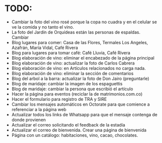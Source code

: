 # TODO:
- Cambiar la foto del vino rosé porque la copa no cuadra y en el celular se ve la comida y no tanto el vino.
- La foto del Jardín de Orquídeas están las personas de espaldas. Cambiar
- Blog lugares para comer: Casa de las Flores, Termales Los Angeles, Azafrán, María Vidal, Café Rivera
- Blog para lugares para tomar café: Café Lluvia, Café Rivera
- Blog elaboración de vino: eliminar el encabezado de la página principal
- Blog elaboración de vino: actualizar la foto de Carlos Cabrera
- Blog elaboración de vino: en Artículos relacionados no carga nada.
- Blog elaboración de vino: eliminar la sección de comentarios
- Blog del arbol a la barra: actualizar la foto de Don Jairo (preguntarle)
- Blog de maridaje: cambiar la imagen de los espaguettis
- Blog de maridaje: cambiar la persona que escribió el artículo
- Hacer la página para eventos (reciclar la de matrimonios.com.co)
- Hacer el formulario para registro de TRA y SIRE
- Cambiar los mensajes automáticos en Octorate para que comience a referenciar a la página web
- Actualizar todos los links de Whatsapp para que el mensaje contenga de donde provienen
- Actualizar el correo solicitando el feedback de la estadía
- Actualizar el correo de bienvenida. Crear una página de bienvenida
- Página con un catálogo: habitaciones, vino, cacao, chocolates.